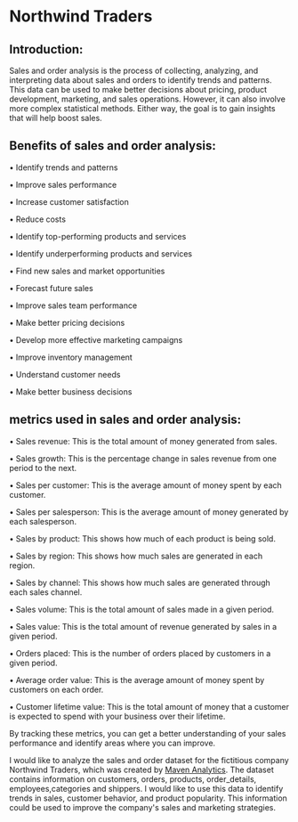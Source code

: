# Northwind Traders

## Introduction:

Sales and order analysis is the process of collecting, analyzing, and interpreting data about sales and orders to identify trends and patterns. This data can be used to make better decisions about pricing, product development, marketing, and sales operations.
However, it can also involve more complex statistical methods. Either way, the goal is to gain insights that will help boost sales.

## Benefits of sales and order analysis:

•	Identify trends and patterns

•	Improve sales performance

•	Increase customer satisfaction

•	Reduce costs

•	Identify top-performing products and services

•	Identify underperforming products and services

•	Find new sales and market opportunities

•	Forecast future sales

•	Improve sales team performance

•	Make better pricing decisions

•	Develop more effective marketing campaigns

•	Improve inventory management

•	Understand customer needs

•	Make better business decisions

## metrics used in sales and order analysis:

•	Sales revenue: This is the total amount of money generated from sales.

•	Sales growth: This is the percentage change in sales revenue from one period to the next.

•	Sales per customer: This is the average amount of money spent by each customer.

•	Sales per salesperson: This is the average amount of money generated by each salesperson.

•	Sales by product: This shows how much of each product is being sold.

•	Sales by region: This shows how much sales are generated in each region.

•	Sales by channel: This shows how much sales are generated through each sales channel.

•	Sales volume: This is the total amount of sales made in a given period.

•	Sales value: This is the total amount of revenue generated by sales in a given period.

•	Orders placed: This is the number of orders placed by customers in a given period.

•	Average order value: This is the average amount of money spent by customers on each order.

•	Customer lifetime value: This is the total amount of money that a customer is expected to spend with your business over their lifetime.

By tracking these metrics, you can get a better understanding of your sales performance and identify areas where you can improve.

I would like to analyze the sales and order dataset for the fictitious company Northwind Traders, which was created by [Maven Analytics](https://mavenanalytics.io/data-playground). 
The dataset contains information on customers, orders, products, order_details, employees,categories and shippers. I would like to use this data to identify trends in sales, customer behavior, and product popularity. 
This information could be used to improve the company's sales and marketing strategies.

